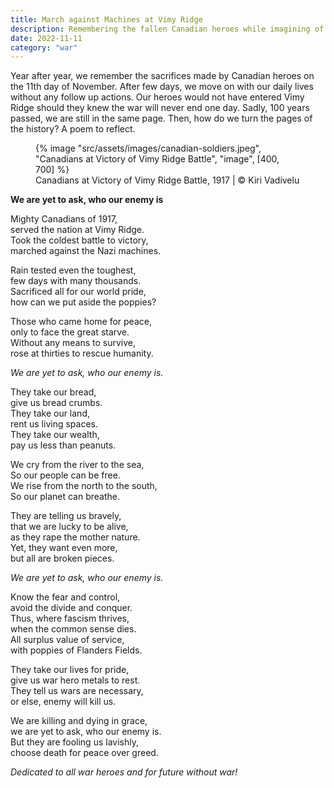```yaml
---
title: March against Machines at Vimy Ridge
description: Remembering the fallen Canadian heroes while imagining of future without war
date: 2022-11-11
category: "war"
---
```


Year after year, we remember the sacrifices made by Canadian heroes on the 11th day of November. After few days, we move on with our daily lives without any follow up actions. Our heroes would not have entered Vimy Ridge should they knew the war will never end one day. Sadly, 100 years passed, we are still in the same page. Then, how do we turn the pages of the history? A poem to reflect.

<!-- excerpt -->

<figure>
{% image "src/assets/images/canadian-soldiers.jpeg", "Canadians at Victory of Vimy Ridge Battle", "image", [400, 700] %}
<figcaption>
Canadians at Victory of Vimy Ridge Battle, 1917 | © Kiri Vadivelu
</figcaption>
</figure>

<section>

**We are yet to ask,
who our enemy is**

Mighty Canadians of 1917,<br>
served the nation at Vimy Ridge.<br>
Took the coldest battle to victory,<br>
marched against the Nazi machines.

Rain tested even the toughest,<br>
few days with many thousands.<br>
Sacrificed all for our world pride,<br>
how can we put aside the poppies?

Those who came home for peace,<br>
only to face the great starve.<br>
Without any means to survive,<br>
rose at thirties to rescue humanity.

_We are yet to ask,
who our enemy is._

They take our bread,<br>
give us bread crumbs.<br>
They take our land,<br>
rent us living spaces.<br>
They take our wealth,<br>
pay us less than peanuts.

We cry from the river to the sea,<br>
So our people can be free.<br>
We rise from the north to the south,<br>
So our planet can breathe.

They are telling us bravely,<br>
that we are lucky to be alive,<br>
as they rape the mother nature.<br>
Yet, they want even more,<br>
but all are broken pieces.

_We are yet to ask,
who our enemy is._

Know the fear and control,<br>
avoid the divide and conquer.<br>
Thus, where fascism thrives,<br>
when the common sense dies.<br>
All surplus value of service,<br>
with poppies of Flanders Fields.

They take our lives for pride,<br>
give us war hero metals to rest.<br>
They tell us wars are necessary,<br>
or else, enemy will kill us.

We are killing and dying in grace,<br>
we are yet to ask, who our enemy is.<br>
But they are fooling us lavishly,<br>
choose death for peace over greed.

_Dedicated to all war heroes and for future without war!_

</section>
